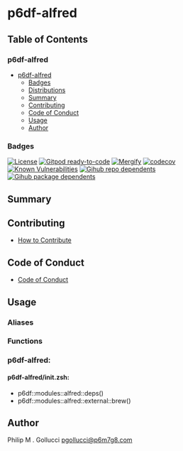 # p6df-alfred

## Table of Contents


### p6df-alfred
- [p6df-alfred](#p6df-alfred)
  - [Badges](#badges)
  - [Distributions](#distributions)
  - [Summary](#summary)
  - [Contributing](#contributing)
  - [Code of Conduct](#code-of-conduct)
  - [Usage](#usage)
  - [Author](#author)

### Badges

[![License](https://img.shields.io/badge/License-Apache%202.0-yellowgreen.svg)](https://opensource.org/licenses/Apache-2.0)
[![Gitpod ready-to-code](https://img.shields.io/badge/Gitpod-ready--to--code-blue?logo=gitpod)](https://gitpod.io/#https://github.com/p6m7g8/p6df-alfred)
[![Mergify](https://img.shields.io/endpoint.svg?url=https://gh.mergify.io/badges/p6m7g8/p6df-alfred/&style=flat)](https://mergify.io)
[![codecov](https://codecov.io/gh/p6m7g8/p6df-alfred/branch/master/graph/badge.svg?token=14Yj1fZbew)](https://codecov.io/gh/p6m7g8/p6df-alfred)
[![Known Vulnerabilities](https://snyk.io/test/github/p6m7g8/p6df-alfred/badge.svg?targetFile=package.json)](https://snyk.io/test/github/p6m7g8/p6df-alfred?targetFile=package.json)
[![Gihub repo dependents](https://badgen.net/github/dependents-repo/p6m7g8/p6df-alfred)](https://github.com/p6m7g8/p6df-alfred/network/dependents?dependent_type=REPOSITORY)
[![Gihub package dependents](https://badgen.net/github/dependents-pkg/p6m7g8/p6df-alfred)](https://github.com/p6m7g8/p6df-alfred/network/dependents?dependent_type=PACKAGE)

## Summary

## Contributing

- [How to Contribute](CONTRIBUTING.md)

## Code of Conduct

- [Code of Conduct](https://github.com/p6m7g8/.github/blob/master/CODE_OF_CONDUCT.md)

## Usage


### Aliases


### Functions

### p6df-alfred:

#### p6df-alfred/init.zsh:

- p6df::modules::alfred::deps()
- p6df::modules::alfred::external::brew()



## Author

Philip M . Gollucci <pgollucci@p6m7g8.com>
